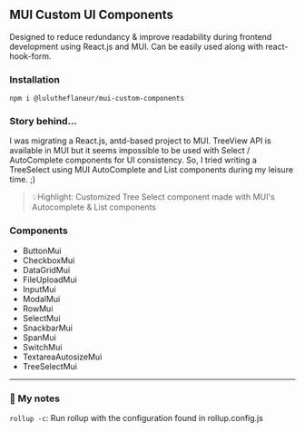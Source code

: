 ## MUI Custom UI Components

Designed to reduce redundancy & improve readability during frontend development using React.js and MUI. Can be easily
used along with react-hook-form.

### Installation

```
npm i @lulutheflaneur/mui-custom-components
```

### Story behind...

I was migrating a React.js, antd-based project to MUI. TreeView API is available in MUI but it seems impossible to be
used with Select / AutoComplete components for UI consistency. So, I tried writing a TreeSelect using MUI AutoComplete
and List components during my leisure time. ;)
> 💡Highlight: Customized Tree Select component made with MUI's Autocomplete & List components

### Components

- ButtonMui
- CheckboxMui
- DataGridMui
- FileUploadMui
- InputMui
- ModalMui
- RowMui
- SelectMui
- SnackbarMui
- SpanMui
- SwitchMui
- TextareaAutosizeMui
- TreeSelectMui

----------------

### 🦔 My notes

`rollup -c`: Run rollup with the configuration found in rollup.config.js

